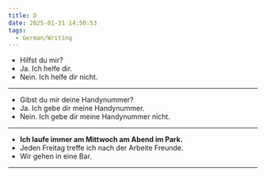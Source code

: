 ```yaml
---
title: D
date: 2025-01-31 14:50:53
tags: 
  - German/Writing
---
```

- Hilfst du mir?
- Ja. Ich helfe dir.
- Nein. Ich helfe dir nicht.
---
- Gibst du mir deine Handynummer?
- Ja. Ich gebe dir meine Handynummer.
- Nein. Ich gebe dir meine Handynummer nicht.
---
- **Ich laufe immer am Mittwoch am Abend im Park.**
- Jeden Freitag treffe ich nach der Arbeite Freunde.
- Wir gehen in eine Bar.
---
